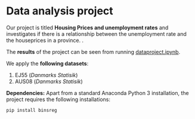 # Data analysis project

Our project is titled **Housing Prices and unemployment rates** and investigates if there is a relationship between the unemployment rate and the houseprices in a province. .

The **results** of the project can be seen from running [dataproject.ipynb](dataproject.ipynb).

We apply the **following datasets**:

1. EJ55 (*Danmarks Statisik*) 
1. AUS08 (*Danmarks Statisik*)

**Dependencies:** Apart from a standard Anaconda Python 3 installation, the project requires the following installations:

``pip install binsreg``

